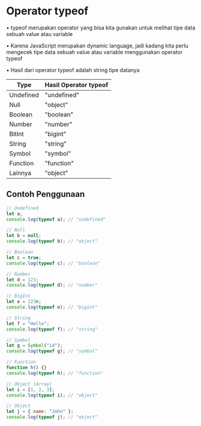 # Operator typeof

• typeof merupakan operator yang bisa kita gunakan untuk melihat tipe data sebuah value atau variable

• Karena JavaScript merupakan dynamic language, jadi kadang kita perlu mengecek tipe data sebuah value atau variable menggunakan operator typeof

• Hasil dari operator typeof adalah string tipe datanya

| Type | Hasil Operator typeof |
|------|---------------------|
| Undefined | "undefined" |
| Null | "object" |
| Boolean | "boolean" |
| Number | "number" |
| BitInt | "bigint" |
| String | "string" |
| Symbol | "symbol" |
| Function | "function" |
| Lainnya | "object" |

## Contoh Penggunaan

```javascript
// Undefined
let a;
console.log(typeof a); // "undefined"

// Null
let b = null;
console.log(typeof b); // "object"

// Boolean
let c = true;
console.log(typeof c); // "boolean"

// Number
let d = 123;
console.log(typeof d); // "number"

// BigInt
let e = 123n;
console.log(typeof e); // "bigint"

// String
let f = "Hello";
console.log(typeof f); // "string"

// Symbol
let g = Symbol("id");
console.log(typeof g); // "symbol"

// Function
function h() {}
console.log(typeof h); // "function"

// Object (Array)
let i = [1, 2, 3];
console.log(typeof i); // "object"

// Object
let j = { name: "John" };
console.log(typeof j); // "object"
```

